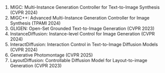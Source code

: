 <ol>
<li>MIGC: Multi-Instance Generation Controller for Text-to-Image Synthesis (CVPR 2024)
<li>MIGC++: Advanced Multi-Instance Generation Controller for Image Synthesis (TPAMI 2024)
<li>GLIGEN: Open-Set Grounded Text-to-Image Generation (CVPR 2023)
<li>InstanceDiffusion: Instance-level Control for Image Generation (CVPR 2024)
<li>InteractDiffusion: Interaction Control in Text-to-Image Diffusion Models (CVPR 2024)
<li>Generative Photomontage (CVPR 2025)
<li>LayoutDiffusion: Controllable Diffusion Model for Layout-to-image Generation (CVPR 2023)
</ol>
